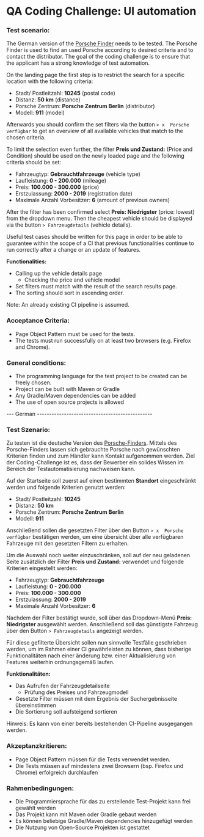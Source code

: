 # QA Coding Challenge: UI automation
### Test scenario:
The German version of the [Porsche Finder] needs to be tested. The Porsche Finder is used to find an used Porsche according to desired criteria and to contact the distributor. The goal of the coding challenge is to ensure that the applicant has a strong knowledge of test automation.

On the landing page the first step is to restrict the search for a specific location with the following criteria:

- Stadt/ Postleitzahl: **10245** (postal code)
- Distanz: **50 km** (distance)
- Porsche Zentrum: **Porsche Zentrum Berlin** (distributor)
- Modell: **911** (model)

Afterwards you should confirm the set filters via the button `> x  Porsche verfügbar` to get an overview of all available vehicles that match to the chosen criteria.

To limit the selection even further, the filter **Preis und Zustand:** (Price and Condition) should be used on the newly loaded page and the following criteria should be set:
- Fahrzeugtyp: **Gebrauchtfahrzeuge** (vehicle type)
- Laufleistung: **0 - 200.000** (mileage)
- Preis: **100.000 - 300.000** (price)
- Erstzulassung: **2000 - 2019** (registration date)
- Maximale Anzahl Vorbesitzer: **6** (amount of previous owners)

After the filter has been confirmed select **Preis: Niedrigster** (price: lowest) from the dropdown menu. Then the cheapest vehicle should be displayed via the button `> Fahrzeugdetails` (vehicle details).

Useful test cases should be written for this page in order to be able to guarantee within the scope of a CI that previous functionalities continue to run correctly after a change or an update of features.

**Functionalities:**
- Calling up the vehicle details page
    - Checking the price and vehicle model
- Set filters must match with the result of the search results page.
- The sorting should sort in ascending order.    

Note: An already existing CI pipeline is assumed.

### Acceptance Criteria:
 - Page Object Pattern must be used for the tests.
 - The tests must run successfully on at least two browsers (e.g. Firefox and Chrome).
 
### General conditions:
 - The programming language for the test project to be created can be freely chosen.
 - Project can be built with Maven or Gradle
 - Any Gradle/Maven dependencies can be added
 - The use of open source projects is allowed

 [Porsche Finder]: https://finder.porsche.com/de/de_DE/ 

 

--- German -----------------------------------------------

### Test Szenario:
Zu testen ist die deutsche Version des [Porsche-Finders]. Mittels des Porsche-Finders lassen sich gebrauchte Porsche nach gewünschten Kriterien finden und zum Händler kann Kontakt aufgenommen werden. Ziel der Coding-Challenge ist es, dass der Bewerber ein solides Wissen im Bereich der Testautomatisierung nachweisen kann.

Auf der Startseite soll zuerst auf einen bestimmten **Standort** eingeschränkt werden und folgende Kriterien genutzt werden:
- Stadt/ Postleitzahl: **10245**
- Distanz: **50 km**
- Porsche Zentrum: **Porsche Zentrum Berlin**
- Modell: **911**

Anschließend sollen die gesetzten Filter über den Button `> x  Porsche verfügbar` bestätigen werden, um eine übersicht über alle verfügbaren Fahrzeuge mit den gesetzten Filtern zu erhalten.


Um die Auswahl noch weiter einzuschränken, soll auf der neu geladenen Seite zusätzlich der Filter **Preis und Zustand:** verwendet und folgende Kriterien eingestellt werden:
- Fahrzeugtyp: **Gebrauchtfahrzeuge**
- Laufleistung: **0 - 200.000**
- Preis: **100.000 - 300.000**
- Erstzulassung: **2000 - 2019**
- Maximale Anzahl Vorbesitzer: **6**

Nachdem der Filter bestätigt wurde, soll über das Dropdown-Menü **Preis: Niedrigster** ausgewählt werden. Anschließend soll das günstigste Fahrzeug über den Button `> Fahrzeugdetails` angezeigt werden.

Für diese gefilterte Übersicht sollen nun sinnvolle Testfälle geschrieben werden, um im Rahmen einer CI gewährleisten zu können, dass bisherige Funktionalitäten nach einer änderung bzw. einer Aktualisierung von Features weiterhin ordnungsgemäß laufen.

**Funktionalitäten:**
- Das Aufrufen der Fahrzeugdetailseite
    - Prüfung des Preises und Fahrzeugmodell
- Gesetzte Filter müssen mit dem Ergebnis der Suchergebnisseite übereinstimmen
- Die Sortierung soll aufsteigend sortieren    

Hinweis: Es kann von einer bereits bestehenden CI-Pipeline ausgegangen werden.

### Akzeptanzkritieren: 
 - Page Object Pattern müssen für die Tests verwendet werden.
 - Die Tests müssen auf mindestens zwei Browsern (bsp. Firefox und Chrome) erfolgreich durchlaufen
 
### Rahmenbedingungen:
 - Die Programmiersprache für das zu erstellende Test-Projekt kann frei gewählt werden
 - Das Projekt kann mit Maven oder Gradle gebaut werden
 - Es können beliebige Gradle/Maven dependencies hinzugefügt werden
 - Die Nutzung von Open-Source Projekten ist gestattet

 [Porsche-Finders]: https://finder.porsche.com/de/de_DE/
